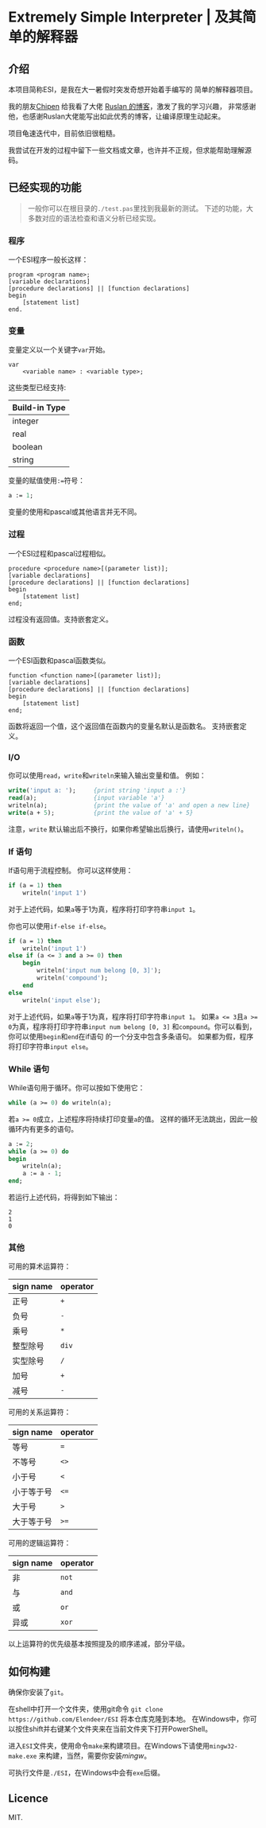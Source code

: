 <!--
 * @Author       : Daniel_Elendeer
 * @Date         : 2020-10-25 15:22:22
 * @LastEditors  : Daniel_Elendeer
 * @LastEditTime : 2021-05-17 21:58:32
 * @Description  :
-->

# Extremely Simple Interpreter | 及其简单的解释器

## 介绍

本项目简称ESI，是我在大一暑假时突发奇想开始着手编写的
简单的解释器项目。

我的朋友[Chipen](https://github.com/zsiothsu) 给我看了大佬
[Ruslan 的博客](https://ruslanspivak.com/lsbasi-part1/)，激发了我的学习兴趣，
非常感谢他，也感谢Ruslan大佬能写出如此优秀的博客，让编译原理生动起来。

项目龟速迭代中，目前依旧很粗糙。

我尝试在开发的过程中留下一些文档或文章，也许并不正规，但求能帮助理解源码。

## 已经实现的功能

> 一般你可以在根目录的`./test.pas`里找到我最新的测试。
> 下述的功能，大多数对应的语法检查和语义分析已经实现。

### 程序

一个ESI程序一般长这样：

```note
program <program name>;
[variable declarations]
[procedure declarations] || [function declarations]
begin
    [statement list]
end.
```

### 变量

变量定义以一个关键字`var`开始。

```note
var
    <variable name> : <variable type>;
```

这些类型已经支持:

| Build-in Type |
| --- |
| integer |
| real |
| boolean |
| string |

变量的赋值使用`:=`符号：

```pascal
a := 1;
```

变量的使用和pascal或其他语言并无不同。

### 过程

一个ESI过程和pascal过程相似。

```note
procedure <procedure name>[(parameter list)];
[variable declarations]
[procedure declarations] || [function declarations]
begin
    [statement list]
end;
```

过程没有返回值。支持嵌套定义。

### 函数

一个ESI函数和pascal函数类似。

```note
function <function name>[(parameter list)];
[variable declarations]
[procedure declarations] || [function declarations]
begin
    [statement list]
end;
```

函数将返回一个值，这个返回值在函数内的变量名默认是函数名。
支持嵌套定义。

### I/O

你可以使用`read`，`write`和`writeln`来输入输出变量和值。
例如：

```pascal
write('input a: ');     {print string 'input a :'}
read(a);                {input variable 'a'}
writeln(a);             {print the value of 'a' and open a new line}
write(a + 5);           {print the value of 'a' + 5}
```

注意，`write` 默认输出后不换行，如果你希望输出后换行，请使用`writeln()`。

### If 语句

If语句用于流程控制。
你可以这样使用：

```pascal
if (a = 1) then
    writeln('input 1')
```

对于上述代码，如果`a`等于1为真，程序将打印字符串`input 1`。

你也可以使用`if-else if-else`。

```pascal
if (a = 1) then
    writeln('input 1')
else if (a <= 3 and a >= 0) then
    begin
        writeln('input num belong [0, 3]');
        writeln('compound');
    end
else
    writeln('input else');
```

对于上述代码，如果`a`等于1为真，程序将打印字符串`input 1`。
如果`a <= 3`且`a >= 0`为真，程序将打印字符串`input num belong [0, 3]`
和`compound`。你可以看到，你可以使用`begin`和`end`在if语句
的一个分支中包含多条语句。
如果都为假，程序将打印字符串`input else`。

### While 语句

While语句用于循环。你可以按如下使用它：

```pascal
while (a >= 0) do writeln(a);
```

若`a >= 0`成立，上述程序将持续打印变量`a`的值。
这样的循环无法跳出，因此一般循环内有更多的语句。

```pascal
a := 2;
while (a >= 0) do
begin
    writeln(a);
    a := a - 1;
end;
```

若运行上述代码，将得到如下输出：

```note
2
1
0
```

### 其他

可用的算术运算符：

| sign name | operator |
| --- | --- |
| 正号 | `+` |
| 负号 | `-` |
| 乘号 | `*` |
| 整型除号 | `div` |
| 实型除号 | `/` |
| 加号 | `+` |
| 减号 | `-` |

可用的关系运算符：

| sign name | operator |
| --- | --- |
| 等号 | `=` |
| 不等号 | `<>` |
| 小于号 | `<` |
| 小于等于号 | `<=` |
| 大于号 | `>` |
| 大于等于号 | `>=` |

可用的逻辑运算符：

| sign name | operator |
| --- | --- |
| 非 | `not` |
| 与 | `and` |
| 或 | `or` |
| 异或 | `xor` |

以上运算符的优先级基本按照提及的顺序递减，部分平级。

## 如何构建

确保你安装了`git`。

在shell中打开一个文件夹，使用git命令
`git clone https://github.com/Elendeer/ESI`
将本仓库克隆到本地。
在Windows中，你可以按住shift并右键某个文件夹来在当前文件夹下打开PowerShell。

进入`ESI`文件夹，使用命令`make`来构建项目。在Windows下请使用`mingw32-make.exe`
来构建，当然，需要你安装*mingw*。

可执行文件是`./ESI`，在Windows中会有`exe`后缀。

## Licence

MIT.
